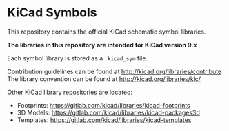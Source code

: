 # KiCad Symbols

This repository contains the official KiCad schematic symbol libraries.

**The libraries in this repository are intended for KiCad version 9.x**

Each symbol library is stored as a `.kicad_sym` file.

Contribution guidelines can be found at http://kicad.org/libraries/contribute
The library convention can be found at http://kicad.org/libraries/klc/

Other KiCad library repositories are located:

* Footprints: https://gitlab.com/kicad/libraries/kicad-footprints
* 3D Models: https://gitlab.com/kicad/libraries/kicad-packages3d
* Templates: https://gitlab.com/kicad/libraries/kicad-templates
